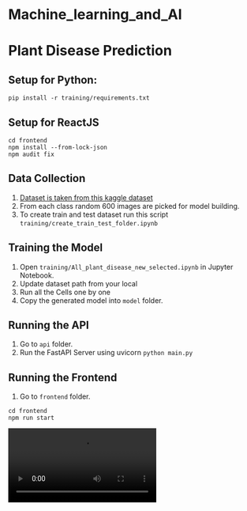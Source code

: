 # Machine_learning_and_AI


# Plant Disease Prediction

## Setup for Python:
```
pip install -r training/requirements.txt
```

## Setup for ReactJS
```
cd frontend
npm install --from-lock-json
npm audit fix
```

## Data Collection
1. [Dataset is taken from this kaggle dataset](https://www.kaggle.com/arjuntejaswi/plant-village)
2. From each class random 600 images are picked for model building.
3. To create train and test dataset run this script `training/create_train_test_folder.ipynb`

## Training the Model
1. Open `training/All_plant_disease_new_selected.ipynb` in Jupyter Notebook.
2. Update dataset path from your local
3. Run all the Cells one by one
4. Copy the generated model into `model` folder.

## Running the API
1. Go to `api` folder.
2. Run the FastAPI Server using uvicorn `python main.py`

## Running the Frontend
1. Go to `frontend` folder.
```
cd frontend
npm run start
```

![caption](/Plant_Disease.mov)
